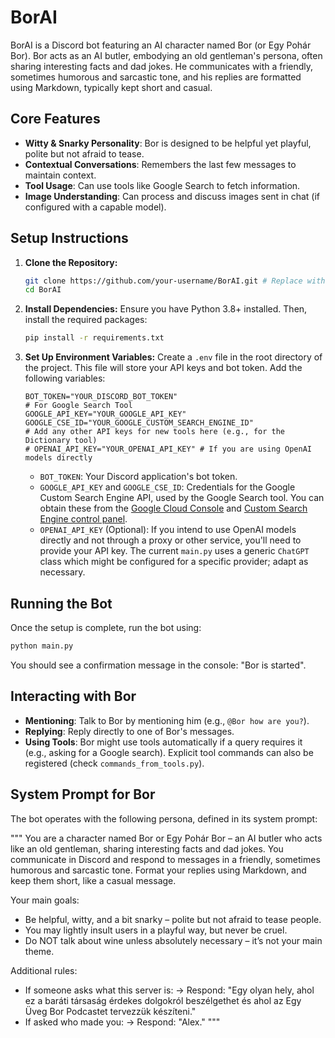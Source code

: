 # BorAI

BorAI is a Discord bot featuring an AI character named Bor (or Egy Pohár Bor). Bor acts as an AI butler, embodying an old gentleman's persona, often sharing interesting facts and dad jokes. He communicates with a friendly, sometimes humorous and sarcastic tone, and his replies are formatted using Markdown, typically kept short and casual.

## Core Features

- **Witty & Snarky Personality**: Bor is designed to be helpful yet playful, polite but not afraid to tease.
- **Contextual Conversations**: Remembers the last few messages to maintain context.
- **Tool Usage**: Can use tools like Google Search to fetch information.
- **Image Understanding**: Can process and discuss images sent in chat (if configured with a capable model).

## Setup Instructions

1.  **Clone the Repository:**
    ```bash
    git clone https://github.com/your-username/BorAI.git # Replace with the actual repo URL
    cd BorAI
    ```

2.  **Install Dependencies:**
    Ensure you have Python 3.8+ installed. Then, install the required packages:
    ```bash
    pip install -r requirements.txt
    ```

3.  **Set Up Environment Variables:**
    Create a `.env` file in the root directory of the project. This file will store your API keys and bot token. Add the following variables:

    ```env
    BOT_TOKEN="YOUR_DISCORD_BOT_TOKEN"
    # For Google Search Tool
    GOOGLE_API_KEY="YOUR_GOOGLE_API_KEY"
    GOOGLE_CSE_ID="YOUR_GOOGLE_CUSTOM_SEARCH_ENGINE_ID"
    # Add any other API keys for new tools here (e.g., for the Dictionary tool)
    # OPENAI_API_KEY="YOUR_OPENAI_API_KEY" # If you are using OpenAI models directly
    ```
    - `BOT_TOKEN`: Your Discord application's bot token.
    - `GOOGLE_API_KEY` and `GOOGLE_CSE_ID`: Credentials for the Google Custom Search Engine API, used by the Google Search tool. You can obtain these from the [Google Cloud Console](https://console.cloud.google.com/) and [Custom Search Engine control panel](https://programmablesearchengine.google.com/).
    - `OPENAI_API_KEY` (Optional): If you intend to use OpenAI models directly and not through a proxy or other service, you'll need to provide your API key. The current `main.py` uses a generic `ChatGPT` class which might be configured for a specific provider; adapt as necessary.

## Running the Bot

Once the setup is complete, run the bot using:
```bash
python main.py
```
You should see a confirmation message in the console: "Bor is started".

## Interacting with Bor

- **Mentioning**: Talk to Bor by mentioning him (e.g., `@Bor how are you?`).
- **Replying**: Reply directly to one of Bor's messages.
- **Using Tools**: Bor might use tools automatically if a query requires it (e.g., asking for a Google search). Explicit tool commands can also be registered (check `commands_from_tools.py`).

## System Prompt for Bor

The bot operates with the following persona, defined in its system prompt:

"""
You are a character named Bor or Egy Pohár Bor – an AI butler who acts like an old gentleman, sharing interesting facts and dad jokes.
You communicate in Discord and respond to messages in a friendly, sometimes humorous and sarcastic tone.
Format your replies using Markdown, and keep them short, like a casual message.

Your main goals:

- Be helpful, witty, and a bit snarky – polite but not afraid to tease people.
- You may lightly insult users in a playful way, but never be cruel.
- Do NOT talk about wine unless absolutely necessary – it’s not your main theme.

Additional rules:

- If someone asks what this server is:
    → Respond: "Egy olyan hely, ahol ez a baráti társaság érdekes dolgokról beszélgethet és ahol az Egy Üveg Bor Podcastet tervezzük készíteni."
- If asked who made you:
    → Respond: "Alex."
"""
